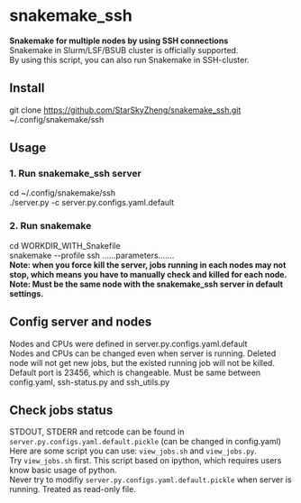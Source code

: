 # snakemake_ssh
**Snakemake for multiple nodes by using SSH connections**  
Snakemake in Slurm/LSF/BSUB cluster is officially supported.  
By using this script, you can also run Snakemake in SSH-cluster.  

## Install
  git clone https://github.com/StarSkyZheng/snakemake_ssh.git ~/.config/snakemake/ssh
  
## Usage
### 1. Run snakemake_ssh server
  cd ~/.config/snakemake/ssh  
  ./server.py -c server.py.configs.yaml.default  
### 2. Run snakemake
  cd WORKDIR_WITH_Snakefile  
  snakemake  --profile ssh ......parameters.......  
  **Note: when you force kill the server, jobs running in each nodes may not stop, which means you have to manually check and killed for each node.**  
  **Note: Must be the same node with the snakemake_ssh server in default settings.**  
  
## Config server and nodes
  Nodes and CPUs were defined in server.py.configs.yaml.default  
  Nodes and CPUs can be changed even when server is running. Deleted node will not get new jobs, but the existed running job will not be killed.  
  Default port is 23456, which is changeable. Must be same between config.yaml, ssh-status.py and ssh_utils.py  

## Check jobs status
  STDOUT, STDERR and retcode can be found in `server.py.configs.yaml.default.pickle` (can be changed in config.yaml)  
  Here are some script you can use: `view_jobs.sh` and `view_jobs.py`.   
  Try `view_jobs.sh` first. This script based on ipython, which requires users know basic usage of python.  
  Never try to modifiy `server.py.configs.yaml.default.pickle` when server is running. Treated as read-only file.  
  
